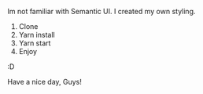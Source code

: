 Im not familiar with Semantic UI. I created my own styling. 

1. Clone
2. Yarn install
3. Yarn start
4. Enjoy 

:D

Have a nice day, Guys!

